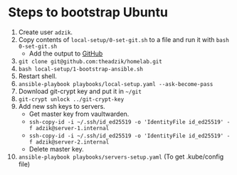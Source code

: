 # Steps to bootstrap Ubuntu

1. Create user `adzik`.
1. Copy contents of `local-setup/0-set-git.sh` to a file and run it with `bash 0-set-git.sh`
    * Add the output to [GitHub](https://github.com/settings/ssh/new)
1. `git clone git@github.com:theadzik/homelab.git`
1. `bash local-setup/1-bootstrap-ansible.sh`
1. Restart shell.
1. `ansible-playbook playbooks/local-setup.yaml --ask-become-pass`
1. Download git-crypt key and put it in `~/git`
1. `git-crypt unlock ../git-crypt-key`
1. Add new ssh keys to servers.
    * Get master key from vaultwarden.
    * `ssh-copy-id -i ~/.ssh/id_ed25519 -o 'IdentityFile id_ed25519' -f adzik@server-1.internal`
    * `ssh-copy-id -i ~/.ssh/id_ed25519 -o 'IdentityFile id_ed25519' -f adzik@server-2.internal`
    * Delete master key.
1. `ansible-playbook playbooks/servers-setup.yaml` (To get .kube/config file)
